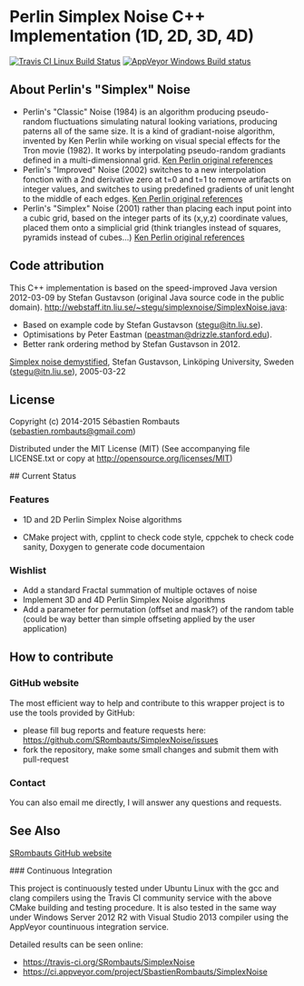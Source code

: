 Perlin Simplex Noise C++ Implementation (1D, 2D, 3D, 4D)
========================================================

[![Travis CI Linux Build Status](https://travis-ci.org/SRombauts/SimplexNoise.svg)](https://travis-ci.org/SRombauts/SimplexNoise "Travis CI Linux Build Status")
[![AppVeyor Windows Build status](https://ci.appveyor.com/api/projects/status/github/SRombauts/SimplexNoise?svg=true)](https://ci.appveyor.com/project/SbastienRombauts/SimplexNoise "AppVeyor Windows Build status")

## About Perlin's "Simplex" Noise
- Perlin's "Classic" Noise (1984) is an algorithm producing pseudo-random fluctuations
  simulating natural looking variations, producing paterns all of the same size.
  It is a kind of gradiant-noise algorithm, invented by Ken Perlin while working
  on visual special effects for the Tron movie (1982).
  It works by interpolating pseudo-random gradiants defined in a multi-dimensionnal grid.
  [Ken Perlin original references](http://mrl.nyu.edu/~perlin/doc/oscar.html)
- Perlin's "Improved" Noise (2002) switches to a new interpolation fonction with
  a 2nd derivative zero at t=0 and t=1 to remove artifacts on integer values,
  and switches to using predefined gradients of unit lenght to the middle of each edges. 
  [Ken Perlin original references](http://mrl.nyu.edu/~perlin/paper445.pdf)
- Perlin's "Simplex" Noise (2001) rather than placing each input point into a cubic grid,
  based on the integer parts of its (x,y,z) coordinate values, placed them onto a simplicial grid
  (think triangles instead of squares, pyramids instead of cubes...)
  [Ken Perlin original references](http://www.csee.umbc.edu/~olano/s2002c36/ch02.pdf)

## Code attribution

This C++ implementation is based on the speed-improved Java version 2012-03-09
by Stefan Gustavson (original Java source code in the public domain).
http://webstaff.itn.liu.se/~stegu/simplexnoise/SimplexNoise.java:
- Based on example code by Stefan Gustavson (stegu@itn.liu.se).
- Optimisations by Peter Eastman (peastman@drizzle.stanford.edu).
- Better rank ordering method by Stefan Gustavson in 2012.

[Simplex noise demystified](http://staffwww.itn.liu.se/~stegu/simplexnoise/simplexnoise.pdf),
Stefan Gustavson, Linköping University, Sweden (stegu@itn.liu.se), 2005-03-22

## License

Copyright (c) 2014-2015 Sébastien Rombauts (sebastien.rombauts@gmail.com)

Distributed under the MIT License (MIT) (See accompanying file LICENSE.txt
or copy at http://opensource.org/licenses/MIT)

## Current Status
### Features
- 1D and 2D Perlin Simplex Noise algorithms

- CMake project with, cpplint to check code style, cppchek to check code sanity, Doxygen to generate code documentaion

### Wishlist
- Add a standard Fractal summation of multiple octaves of noise
- Implement 3D and 4D Perlin Simplex Noise algorithms
- Add a parameter for permutation (offset and mask?) of the random table (could be way better than simple offseting applied by the user application)

## How to contribute
### GitHub website
The most efficient way to help and contribute to this wrapper project is to
use the tools provided by GitHub:
- please fill bug reports and feature requests here: https://github.com/SRombauts/SimplexNoise/issues
- fork the repository, make some small changes and submit them with pull-request

### Contact
You can also email me directly, I will answer any questions and requests.

## See Also
[SRombauts GitHub website](http://srombauts.github.com)

### Continuous Integration

This project is continuously tested under Ubuntu Linux with the gcc and clang compilers
using the Travis CI community service with the above CMake building and testing procedure.
It is also tested in the same way under Windows Server 2012 R2 with Visual Studio 2013 compiler
using the AppVeyor countinuous integration service.

Detailed results can be seen online:
 - https://travis-ci.org/SRombauts/SimplexNoise
 - https://ci.appveyor.com/project/SbastienRombauts/SimplexNoise

